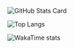 ![GitHub Stats Card](https://github-readme-stats.vercel.app/api?username=satoshicano&show_icons=true)

![Top Langs](https://github-readme-stats.vercel.app/api/top-langs/?username=satoshicano&langs_count=7)

![WakaTime stats](https://github-readme-stats.vercel.app/api/wakatime?username=satoshicano)
